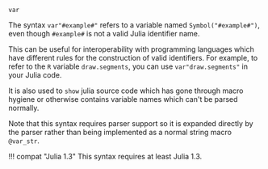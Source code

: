 ```
var
```

The syntax `var"#example#"` refers to a variable named `Symbol("#example#")`, even though `#example#` is not a valid Julia identifier name.

This can be useful for interoperability with programming languages which have different rules for the construction of valid identifiers. For example, to refer to the `R` variable `draw.segments`, you can use `var"draw.segments"` in your Julia code.

It is also used to `show` julia source code which has gone through macro hygiene or otherwise contains variable names which can't be parsed normally.

Note that this syntax requires parser support so it is expanded directly by the parser rather than being implemented as a normal string macro `@var_str`.

!!! compat "Julia 1.3"
    This syntax requires at least Julia 1.3.


